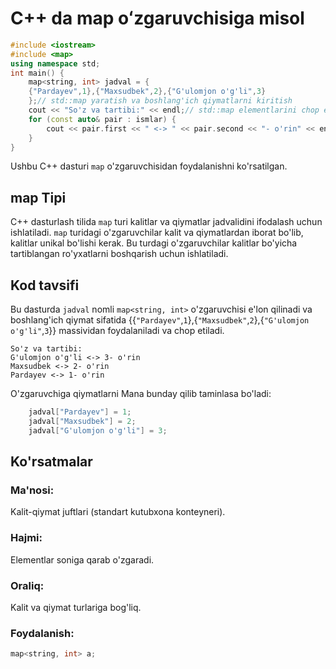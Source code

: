 # C++ da map oʻzgaruvchisiga misol
```cpp
#include <iostream>
#include <map>
using namespace std;
int main() {
    map<string, int> jadval = {
    {"Pardayev",1},{"Maxsudbek",2},{"G'ulomjon o'g'li",3}
    };// std::map yaratish va boshlang'ich qiymatlarni kiritish
    cout << "So'z va tartibi:" << endl;// std::map elementlarini chop etish
    for (const auto& pair : ismlar) {
        cout << pair.first << " <-> " << pair.second << "- o'rin" << endl;
    }
}
```
Ushbu C++ dasturi `map` o'zgaruvchisidan foydalanishni ko'rsatilgan.
## map Tipi
C++ dasturlash tilida `map` turi kalitlar va qiymatlar jadvalidini ifodalash uchun ishlatiladi. `map` turidagi o'zgaruvchilar kalit va qiymatlardan iborat bo'lib, kalitlar unikal bo'lishi kerak. 
Bu turdagi o'zgaruvchilar kalitlar bo'yicha tartiblangan ro'yxatlarni boshqarish uchun ishlatiladi.
## Kod tavsifi
Bu dasturda `jadval` nomli `map<string, int>` o'zgaruvchisi e'lon qilinadi va boshlang'ich qiymat sifatida 
{{`"Pardayev"`,`1`},{`"Maxsudbek"`,`2`},{`"G'ulomjon o'g'li"`,`3`}} massividan foydalaniladi va chop etiladi.
```console
So'z va tartibi:
G'ulomjon o'g'li <-> 3- o'rin
Maxsudbek <-> 2- o'rin
Pardayev <-> 1- o'rin
```
O'zgaruvchiga qiymatlarni Mana bunday qilib taminlasa bo'ladi:
```cpp
    jadval["Pardayev"] = 1;
    jadval["Maxsudbek"] = 2;
    jadval["G'ulomjon o'g'li"] = 3;
```
## Ko'rsatmalar
### Ma'nosi:
Kalit-qiymat juftlari (standart kutubxona konteyneri).
### Hajmi:
Elementlar soniga qarab o'zgaradi.
### Oraliq:
Kalit va qiymat turlariga bog'liq.
### Foydalanish:
```cpp
map<string, int> a;
```
